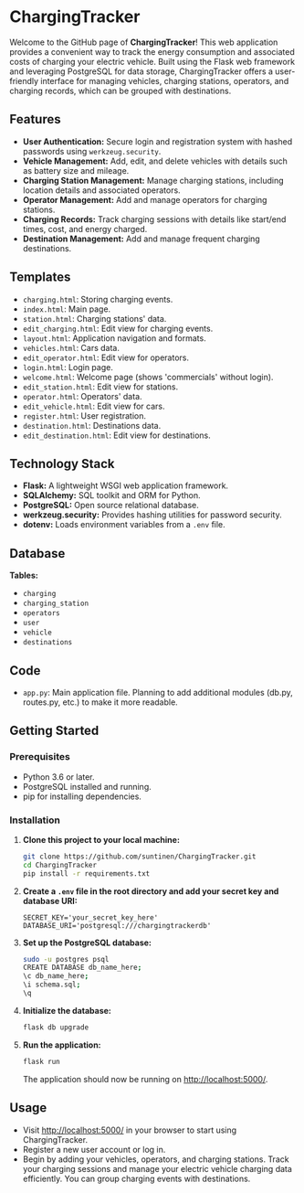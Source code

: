 # ChargingTracker

Welcome to the GitHub page of **ChargingTracker**! This web application provides a convenient way to track the energy consumption and associated costs of charging your electric vehicle. Built using the Flask web framework and leveraging PostgreSQL for data storage, ChargingTracker offers a user-friendly interface for managing vehicles, charging stations, operators, and charging records, which can be grouped with destinations.

## Features

- **User Authentication:** Secure login and registration system with hashed passwords using `werkzeug.security`.
- **Vehicle Management:** Add, edit, and delete vehicles with details such as battery size and mileage.
- **Charging Station Management:** Manage charging stations, including location details and associated operators.
- **Operator Management:** Add and manage operators for charging stations.
- **Charging Records:** Track charging sessions with details like start/end times, cost, and energy charged.
- **Destination Management:** Add and manage frequent charging destinations.

## Templates

- `charging.html`: Storing charging events.
- `index.html`: Main page.
- `station.html`: Charging stations' data.
- `edit_charging.html`: Edit view for charging events.
- `layout.html`: Application navigation and formats.
- `vehicles.html`: Cars data.
- `edit_operator.html`: Edit view for operators.
- `login.html`: Login page.
- `welcome.html`: Welcome page (shows 'commercials' without login).
- `edit_station.html`: Edit view for stations.
- `operator.html`: Operators' data.
- `edit_vehicle.html`: Edit view for cars.
- `register.html`: User registration.
- `destination.html`: Destinations data.
- `edit_destination.html`: Edit view for destinations.

## Technology Stack

- **Flask:** A lightweight WSGI web application framework.
- **SQLAlchemy:** SQL toolkit and ORM for Python.
- **PostgreSQL:** Open source relational database.
- **werkzeug.security:** Provides hashing utilities for password security.
- **dotenv:** Loads environment variables from a `.env` file.

## Database

**Tables:**
- `charging`
- `charging_station`
- `operators`
- `user`
- `vehicle`
- `destinations`

## Code

- `app.py`: Main application file. Planning to add additional modules (db.py, routes.py, etc.) to make it more readable.

## Getting Started

### Prerequisites

- Python 3.6 or later.
- PostgreSQL installed and running.
- pip for installing dependencies.

### Installation

1. **Clone this project to your local machine:**

    ```bash
    git clone https://github.com/suntinen/ChargingTracker.git
    cd ChargingTracker
    pip install -r requirements.txt
    ```

2. **Create a `.env` file in the root directory and add your secret key and database URI:**

    ```plaintext
    SECRET_KEY='your_secret_key_here'
    DATABASE_URI='postgresql:///chargingtrackerdb'
    ```

3. **Set up the PostgreSQL database:**

    ```bash
    sudo -u postgres psql
    CREATE DATABASE db_name_here;
    \c db_name_here;
    \i schema.sql;
    \q
    ```

4. **Initialize the database:**

    ```bash
    flask db upgrade
    ```

5. **Run the application:**

    ```bash
    flask run
    ```

    The application should now be running on [http://localhost:5000/](http://localhost:5000/).

## Usage

- Visit [http://localhost:5000/](http://localhost:5000/) in your browser to start using ChargingTracker.
- Register a new user account or log in.
- Begin by adding your vehicles, operators, and charging stations. Track your charging sessions and manage your electric vehicle charging data efficiently. You can group charging events with destinations.
